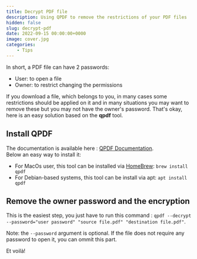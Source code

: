 ```yaml
---
title: Decrypt PDF file
description: Using QPDF to remove the restrictions of your PDF files
hidden: false
slug: decrypt-pdf
date: 2022-09-15 00:00:00+0000
image: cover.jpg
categories:
    - Tips
---
```


In short, a PDF file can have 2 passwords:

- User: to open a file
- Owner: to restrict changing the permissions

If you download a file, which belongs to you, in many cases some restrictions should be applied on it and in many situations you may want to remove these but you may not have the owner's password. That's okay, here is an easy solution based on the **qpdf** tool.

## Install QPDF

The documentation is available here : [QPDF Documentation](https://qpdf.readthedocs.io/en/stable/index.html).  
Below an easy way to install it:

- For MacOs user, this tool can be installed via [HomeBrew](https://formulae.brew.sh/formula/qpdf): `brew install qpdf`
- For Debian-based systems, this tool can be install via apt: `apt install qpdf`

## Remove the owner password and the encryption

This is the easiest step, you just have to run this command : `qpdf --decrypt --password="user password" "source file.pdf" "destination file.pdf"`.  

Note: the `--password` argument is optional. If the file does not require any password to open it, you can ommit this part.

Et voilà!
